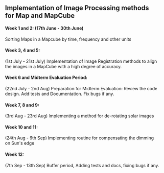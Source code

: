## Implementation of Image Processing methods for Map and MapCube

#### Week 1 and 2: (17th June - 30th June)
Sorting Maps in a Mapcube by time, frequency and other units
 
#### Week 3, 4 and 5:
(1st July - 21st July)
Implementation of Image Registration methods to align the images in a MapCube with a high degree of accuracy.
 
#### Week 6 and Midterm Evaluation Period:
(22nd July - 2nd Aug)
Preparation for Midterm Evaluation:
Review the code design. Add tests and Documentation. Fix bugs if any.
 
#### Week 7, 8 and 9:
(3rd Aug - 23rd Aug)
Implementing a method for de-rotating solar images
 
#### Week 10 and 11:
(24th Aug - 6th Sep)
Implementing routine for compensating the dimming on Sun's edge
 
#### Week 12:
(7th Sep - 13th Sep)
Buffer period, Adding tests and docs, fixing bugs if any.